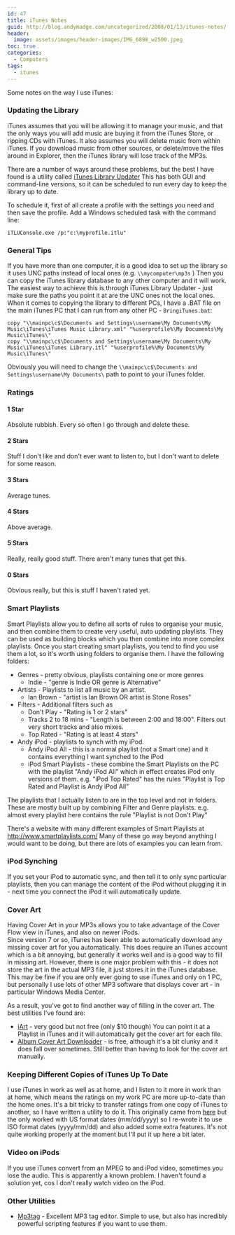 ```yaml
---
id: 47
title: iTunes Notes
guid: http://blog.andymadge.com/uncategorized/2008/01/13/itunes-notes/
header:
  image: assets/images/header-images/IMG_6898_w2500.jpeg
toc: true
categories:
  - Computers
tags:
  - itunes
---
```

Some notes on the way I use iTunes:

### Updating the Library

iTunes assumes that you will be allowing it to manage your music, and that the only ways you will add music are buying it from the iTunes Store, or ripping CDs with iTunes. It also assumes you will delete music from within iTunes. If you download music from other sources, or delete/move the files around in Explorer, then the iTunes library will lose track of the MP3s.

<!--more-->

There are a number of ways around these problems, but the best I have found is a utility called [iTunes Library Updater](http://itlu.ownz.ch/wordpress/) This has both GUI and command-line versions, so it can be scheduled to run every day to keep the library up to date.

To schedule it, first of all create a profile with the settings you need and then save the profile. Add a Windows scheduled task with the command line:

```batchfile
iTLUConsole.exe /p:"c:\myprofile.itlu"
```

### General Tips

If you have more than one computer, it is a good idea to set up the library so it uses UNC paths instead of local ones (e.g. `\\mycomputer\mp3s` ) Then you can copy the iTunes library database to any other computer and it will work. The easiest way to achieve this is through iTunes Library Updater - just make sure the paths you point it at are the UNC ones not the local ones. When it comes to copying the library to different PCs, I have a .BAT file on the main iTunes PC that I can run from any other PC - `BringiTunes.bat`:

```batchfile
copy "\\mainpc\c$\Documents and Settings\username\My Documents\My Music\iTunes\iTunes Music Library.xml" "%userprofile%\My Documents\My Music\iTunes\"  
copy "\\mainpc\c$\Documents and Settings\username\My Documents\My Music\iTunes\iTunes Library.itl" "%userprofile%\My Documents\My Music\iTunes\"
```

Obviously you will need to change the `\\mainpc\c$\Documents and Settings\username\My Documents\` path to point to your iTunes folder.

### Ratings

#### 1 Star

Absolute rubbish. Every so often I go through and delete these.

#### 2 Stars

Stuff I don't like and don't ever want to listen to, but I don't want to delete for some reason.

#### 3 Stars

Average tunes.

#### 4 Stars

Above average.

#### 5 Stars

Really, really good stuff. There aren't many tunes that get this.

#### 0 Stars

Obvious really, but this is stuff I haven't rated yet.

### Smart Playlists

Smart Playlists allow you to define all sorts of rules to organise your music, and then combine them to create very useful, auto updating playlists. They can be used as building blocks which you then combine into more complex playlists. Once you start creating smart playlists, you tend to find you use them a lot, so it's worth using folders to organise them. I have the following folders:

  * Genres - pretty obvious, playlists containing one or more genres 
      * Indie - "genre is Indie OR genre is Alternative"
  * Artists - Playlists to list all music by an artist. 
      * Ian Brown - "artist is Ian Brown OR artist is Stone Roses"
  * Filters - Additional filters such as 
      * Don't Play - "Rating is 1 or 2 stars"
      * Tracks 2 to 18 mins - "Length is between 2:00 and 18:00". Filters out very short tracks and also mixes.
      * Top Rated - "Rating is at least 4 stars"
  * Andy iPod - playlists to synch with my iPod. 
      * Andy iPod All - this is a normal playlist (not a Smart one) and it contains everything I want synched to the iPod
      * iPod Smart Playlists - these combine the Smart Playlists on the PC with the playlist "Andy iPod All" which in effect creates iPod only versions of them. e.g. "iPod Top Rated" has the rules "Playlist is Top Rated and Playlist is Andy iPod All"

The playlists that I actually listen to are in the top level and not in folders. These are mostly built up by combining Filter and Genre playlists. e.g. almost every playlist here contains the rule "Playlist is not Don't Play"

There's a website with many different examples of Smart Playlists at <a href="http://www.smartplaylists.com/" target="_blank">http://www.smartplaylists.com/</a> Many of these go way beyond anything I would want to be doing, but there are lots of examples you can learn from.

### iPod Synching

If you set your iPod to automatic sync, and then tell it to only sync particular playlists, then you can manage the content of the iPod without plugging it in - next time you connect the iPod it will automatically update.

### Cover Art

Having Cover Art in your MP3s allows you to take advantage of the Cover Flow view in iTunes, and also on newer iPods.  
Since version 7 or so, iTunes has been able to automatically download any missing cover art for you automatically. This does require an iTunes account which is a bit annoying, but generally it works well and is a good way to fill in missing art. However, there is one major problem with this - it does not store the art in the actual MP3 file, it just stores it in the iTunes database. This may be fine if you are only ever going to use iTunes and only on 1 PC, but personally I use lots of other MP3 software that displays cover art - in particular Windows Media Center.

As a result, you've got to find another way of filling in the cover art. The best utilities I've found are:

  * <a href="http://www.ipodsoft.com/" target="_blank">iArt</a> - very good but not free (only $10 though) You can point it at a Playlist in iTunes and it will automatically get the cover art for each file.
  * <a href="http://album-cover-art-downloader.en.softonic.com/" target="_blank">Album Cover Art Downloader</a> - is free, although it's a bit clunky and it does fall over sometimes. Still better than having to look for the cover art manually.

### Keeping Different Copies of iTunes Up To Date

I use iTunes in work as well as at home, and I listen to it more in work than at home, which means the ratings on my work PC are more up-to-date than the home ones. It's a bit tricky to transfer ratings from one copy of iTunes to another, so I have written a utility to do it. This originally came from [here](http://www.hydrogenaudio.org/forums/index.php?showtopic=34668) but the only worked with US format dates (mm/dd/yyyy) so I re-wrote it to use ISO format dates (yyyy/mm/dd) and also added some extra features. It's not quite working properly at the moment but I'll put it up here a bit later.

### Video on iPods

If you use iTunes convert from an MPEG to and iPod video, sometimes you lose the audio. This is apparently a known problem. I haven't found a solution yet, cos I don't really watch video on the iPod.

### Other Utilities

  * <a href="http://www.mp3tag.de/en/" target="_blank">Mp3tag</a> - Excellent MP3 tag editor. Simple to use, but also has incredibly powerful scripting features if you want to use them.